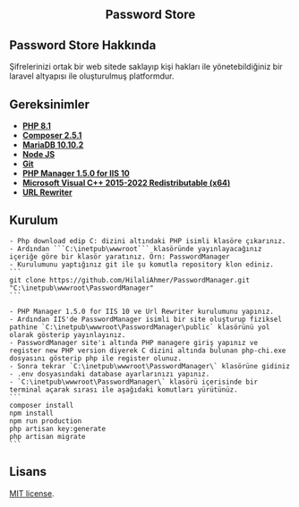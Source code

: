 ## <p align="center">Password Store</p>



## Password Store Hakkında

Şifrelerinizi ortak bir web sitede saklayıp kişi hakları ile yönetebildiğiniz bir laravel altyapısı ile oluşturulmuş platformdur.

## Gereksinimler

- **[PHP 8.1](https://windows.php.net/download#php-8.1)**
- **[Composer 2.5.1](https://getcomposer.org/download/)**
- **[MariaDB 10.10.2](https://mariadb.org/download/?t=mariadb&p=mariadb&r=10.10.2&os=windows&cpu=x86_64&pkg=msi&m=nzbilisim)**
- **[Node JS](https://nodejs.org/en/download/)**
- **[Git](https://git-scm.com/downloads)**
- **[PHP Manager 1.5.0 for IIS 10](https://www.iis.net/downloads/community/2018/05/php-manager-150-for-iis-10)**
- **[Microsoft Visual C++ 2015-2022 Redistributable (x64)](https://learn.microsoft.com/en-us/cpp/windows/latest-supported-vc-redist?view=msvc-170)**
- **[URL Rewriter ](https://www.iis.net/downloads/microsoft/url-rewrite)**


## Kurulum

    - Php download edip C: dizini altındaki PHP isimli klasöre çıkarınız.
    - Ardından ```C:\inetpub\wwwroot``` klasöründe yayınlayacağınız içeriğe göre bir klasör yaratınız. Örn: PasswordManager
    - Kurulumunu yaptığınız git ile şu komutla repository klon ediniz.
    ```
    git clone https://github.com/HilaliAhmer/PasswordManager.git "C:\inetpub\wwwroot\PasswordManager"
    ```
    
    - PHP Manager 1.5.0 for IIS 10 ve Url Rewriter kurulumunu yapınız.
    - Ardından IIS'de PasswordManager isimli bir site oluşturup fiziksel pathine `C:\inetpub\wwwroot\PasswordManager\public` klasörünü yol olarak gösterip yayınlayınız.
    - PasswordManager site'ı altında PHP managere giriş yapınız ve register new PHP version diyerek C dizini altında bulunan php-chi.exe dosyasını gösterip php ile register olunuz.
    - Sonra tekrar `C:\inetpub\wwwroot\PasswordManager\` klasörüne gidiniz
    - .env dosyasındaki database ayarlarınızı yapınız.
    - `C:\inetpub\wwwroot\PasswordManager\` klasörü içerisinde bir terminal açarak sırası ile aşağıdaki komutları yürütünüz.
    ```
    composer install
    npm install
    npm run production
    php artisan key:generate
    php artisan migrate
    ```






## Lisans

[MIT license](https://opensource.org/licenses/MIT).
